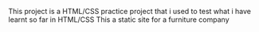 This project is a HTML/CSS practice project that i used to test what i have learnt so far in HTML/CSS
This a static site for a furniture company 
